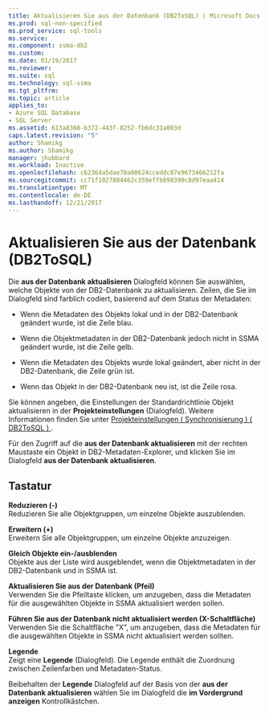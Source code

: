 ```yaml
---
title: Aktualisieren Sie aus der Datenbank (DB2ToSQL) | Microsoft Docs
ms.prod: sql-non-specified
ms.prod_service: sql-tools
ms.service: 
ms.component: ssma-db2
ms.custom: 
ms.date: 01/19/2017
ms.reviewer: 
ms.suite: sql
ms.technology: sql-ssma
ms.tgt_pltfrm: 
ms.topic: article
applies_to:
- Azure SQL Database
- SQL Server
ms.assetid: 613a8368-b372-443f-8252-fb6dc31a003d
caps.latest.revision: "5"
author: Shamikg
ms.author: Shamikg
manager: jhubbard
ms.workload: Inactive
ms.openlocfilehash: c62364a5dae70a00624cceddc87e9673466212fa
ms.sourcegitcommit: cc71f1027884462c359effb898390c8d97eaa414
ms.translationtype: MT
ms.contentlocale: de-DE
ms.lasthandoff: 12/21/2017
---
```

# <a name="refresh-from-database-db2tosql"></a>Aktualisieren Sie aus der Datenbank (DB2ToSQL)
Die **aus der Datenbank aktualisieren** Dialogfeld können Sie auswählen, welche Objekte von der DB2-Datenbank zu aktualisieren. Zeilen, die Sie im Dialogfeld sind farblich codiert, basierend auf dem Status der Metadaten:  
  
-   Wenn die Metadaten des Objekts lokal und in der DB2-Datenbank geändert wurde, ist die Zeile blau.  
  
-   Wenn die Objektmetadaten in der DB2-Datenbank jedoch nicht in SSMA geändert wurde, ist die Zeile gelb.  
  
-   Wenn die Metadaten des Objekts wurde lokal geändert, aber nicht in der DB2-Datenbank, die Zeile grün ist.  
  
-   Wenn das Objekt in der DB2-Datenbank neu ist, ist die Zeile rosa.  
  
Sie können angeben, die Einstellungen der Standardrichtlinie Objekt aktualisieren in der **Projekteinstellungen** (Dialogfeld). Weitere Informationen finden Sie unter [Projekteinstellungen &#40; Synchronisierung &#41; &#40; DB2ToSQL &#41; ](../../ssma/db2/project-settings-synchronization-db2tosql.md).  
  
Für den Zugriff auf die **aus der Datenbank aktualisieren** mit der rechten Maustaste ein Objekt in DB2-Metadaten-Explorer, und klicken Sie im Dialogfeld **aus der Datenbank aktualisieren**.  
  
## <a name="options"></a>Tastatur  
**Reduzieren (-)**  
Reduzieren Sie alle Objektgruppen, um einzelne Objekte auszublenden.  
  
**Erweitern (+)**  
Erweitern Sie alle Objektgruppen, um einzelne Objekte anzuzeigen.  
  
**Gleich Objekte ein-/ausblenden**  
Objekte aus der Liste wird ausgeblendet, wenn die Objektmetadaten in der DB2-Datenbank und in SSMA ist.  
  
**Aktualisieren Sie aus der Datenbank (Pfeil)**  
Verwenden Sie die Pfeiltaste klicken, um anzugeben, dass die Metadaten für die ausgewählten Objekte in SSMA aktualisiert werden sollen.  
  
**Führen Sie aus der Datenbank nicht aktualisiert werden (X-Schaltfläche)**  
Verwenden Sie die Schaltfläche "X", um anzugeben, dass die Metadaten für die ausgewählten Objekte in SSMA nicht aktualisiert werden sollten.  
  
**Legende**  
Zeigt eine **Legende** (Dialogfeld). Die Legende enthält die Zuordnung zwischen Zeilenfarben und Metadaten-Status.  
  
Beibehalten der **Legende** Dialogfeld auf der Basis von der **aus der Datenbank aktualisieren** wählen Sie im Dialogfeld die **im Vordergrund anzeigen** Kontrollkästchen.  
  
